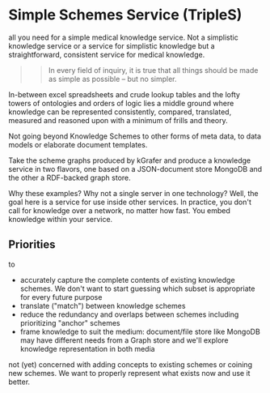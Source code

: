 # Simple Schemes Service (TripleS)
all you need for a simple medical knowledge service. Not a simplistic knowledge service or a service for simplistic knowledge but a straightforward, consistent service for medical knowledge.

>> In every field of inquiry, it is true that all things should be made as simple as possible – but no simpler.

In-between excel spreadsheets and crude lookup tables and the lofty towers of ontologies and orders of logic lies a middle ground where knowledge can be
represented consistently, compared, translated, measured and reasoned upon with a minimum of frills and theory.

Not going beyond Knowledge Schemes to other forms of meta data, to data models or elaborate document templates.

Take the scheme graphs produced by kGrafer and produce a knowledge service in two flavors, one based on a JSON-document store MongoDB and the other a RDF-backed graph store.

Why these examples? Why not a single server in one technology? Well, the goal here is a service for use inside other services. In practice, you don't call for knowledge over a network, no matter how fast. You embed knowledge within your service.

## Priorities

to

  * accurately capture the complete contents of existing knowledge schemes. We don't want to start guessing which subset is appropriate for every future purpose
  * translate ("match") between knowledge schemes
  * reduce the redundancy and overlaps between schemes including prioritizing "anchor" schemes
  * frame knowledge to suit the medium: document/file store like MongoDB may have different needs from a Graph store and we'll explore knowledge representation in both media

not (yet) concerned with adding concepts to existing schemes or coining new schemes. We want to properly represent what exists now and use it better.


